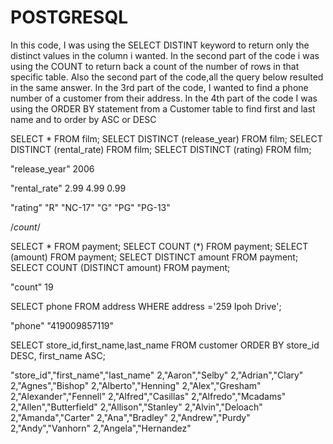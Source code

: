 # POSTGRESQL
In this code, I was using the SELECT DISTINT keyword to return only the distinct values in the column i wanted.
In the second part of the code i was using the COUNT to return back a  count of the number of rows in that specific table.
Also the second part of the code,all the query below resulted in the same answer.
In the 3rd part of the code, I wanted to find a phone number of a customer from their address.
In the 4th part of the code I was using the ORDER BY statement from a Customer table to find first and last name and to order by ASC or DESC

 

SELECT * FROM film;
SELECT DISTINCT (release_year) FROM film;
SELECT DISTINCT (rental_rate) FROM film;
SELECT DISTINCT (rating) FROM film;

"release_year"
2006


"rental_rate"
2.99
4.99
0.99

"rating"
"R"
"NC-17"
"G"
"PG"
"PG-13"


/*count*/

SELECT * FROM payment;
SELECT COUNT (*) FROM payment;
SELECT (amount) FROM payment;
SELECT DISTINCT amount FROM payment;
SELECT COUNT (DISTINCT amount) FROM payment;

"count"
19

SELECT phone FROM address
WHERE address ='259 Ipoh Drive';

"phone"
"419009857119"

SELECT store_id,first_name,last_name FROM customer
ORDER BY store_id DESC, first_name ASC;

"store_id","first_name","last_name"
2,"Aaron","Selby"
2,"Adrian","Clary"
2,"Agnes","Bishop"
2,"Alberto","Henning"
2,"Alex","Gresham"
2,"Alexander","Fennell"
2,"Alfred","Casillas"
2,"Alfredo","Mcadams"
2,"Allen","Butterfield"
2,"Allison","Stanley"
2,"Alvin","Deloach"
2,"Amanda","Carter"
2,"Ana","Bradley"
2,"Andrew","Purdy"
2,"Andy","Vanhorn"
2,"Angela","Hernandez"











